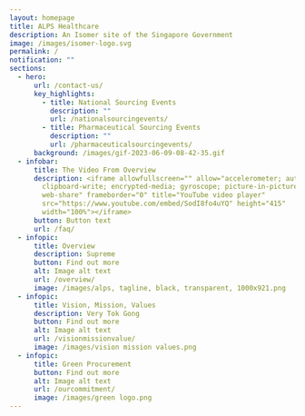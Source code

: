 ```yaml
---
layout: homepage
title: ALPS Healthcare
description: An Isomer site of the Singapore Government
image: /images/isomer-logo.svg
permalink: /
notification: ""
sections:
  - hero:
      url: /contact-us/
      key_highlights:
        - title: National Sourcing Events
          description: ""
          url: /nationalsourcingevents/
        - title: Pharmaceutical Sourcing Events
          description: ""
          url: /pharmaceuticalsourcingevents/
      background: /images/gif-2023-06-09-08-42-35.gif
  - infobar:
      title: The Video From Overview
      description: <iframe allowfullscreen="" allow="accelerometer; autoplay;
        clipboard-write; encrypted-media; gyroscope; picture-in-picture;
        web-share" frameborder="0" title="YouTube video player"
        src="https://www.youtube.com/embed/SodI8fo4uYQ" height="415"
        width="100%"></iframe>
      button: Button text
      url: /faq/
  - infopic:
      title: Overview
      description: Supreme
      button: Find out more
      alt: Image alt text
      url: /overview/
      image: /images/alps, tagline, black, transparent, 1000x921.png
  - infopic:
      title: Vision, Mission, Values
      description: Very Tok Gong
      button: Find out more
      alt: Image alt text
      url: /visionmissionvalue/
      image: /images/vision mission values.png
  - infopic:
      title: Green Procurement
      button: Find out more
      alt: Image alt text
      url: /ourcommitment/
      image: /images/green logo.png
---
```

